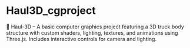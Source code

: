 # Haul3D_cgproject
🚛 Haul-3D – A basic computer graphics project featuring a 3D truck body structure with custom shaders, lighting, textures, and animations using Three.js. Includes interactive controls for camera and lighting.
